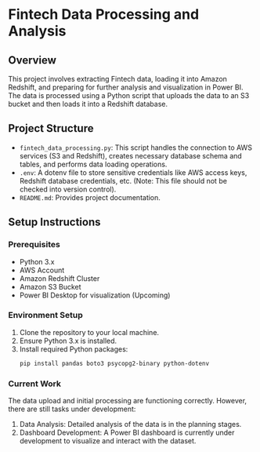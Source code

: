 # Fintech Data Processing and Analysis

## Overview
This project involves extracting Fintech data, loading it into Amazon Redshift, and preparing for further analysis and visualization in Power BI. The data is processed using a Python script that uploads the data to an S3 bucket and then loads it into a Redshift database.

## Project Structure
- `fintech_data_processing.py`: This script handles the connection to AWS services (S3 and Redshift), creates necessary database schema and tables, and performs data loading operations.
- `.env`: A dotenv file to store sensitive credentials like AWS access keys, Redshift database credentials, etc. (Note: This file should not be checked into version control).
- `README.md`: Provides project documentation.

## Setup Instructions
### Prerequisites
- Python 3.x
- AWS Account
- Amazon Redshift Cluster
- Amazon S3 Bucket
- Power BI Desktop for visualization (Upcoming)

### Environment Setup
1. Clone the repository to your local machine.
2. Ensure Python 3.x is installed.
3. Install required Python packages:
   ```bash
   pip install pandas boto3 psycopg2-binary python-dotenv

### Current Work
The data upload and initial processing are functioning correctly. However, there are still tasks under development:

1. Data Analysis: Detailed analysis of the data is in the planning stages.
2. Dashboard Development: A Power BI dashboard is currently under development to visualize and interact with the dataset.